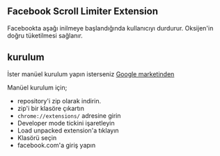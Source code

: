 Facebook Scroll Limiter Extension
-------------------

Facebookta aşağı inilmeye başlandığında kullanıcıyı durdurur. Oksijen'in doğru tüketilmesi sağlanır.

kurulum
-------------------
İster manüel kurulum yapın isterseniz [Google marketinden](https://chrome.google.com/webstore/detail/hbnpnehenjfkgnlcckdcanjpmdcefmho)

Manüel kurulum için;

* repository'i zip olarak indirin.
* zip'i bir klasöre çıkartın
* `chrome://extensions/` adresine girin
* Developer mode tickini işaretleyin
* Load unpacked extension'a tıklayın
* Klasörü seçin
* facebook.com'a giriş yapın
